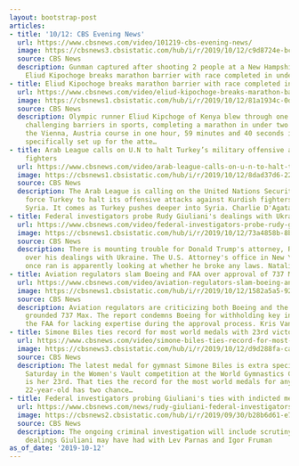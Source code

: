```yaml
---
layout: bootstrap-post
articles:
- title: '10/12: CBS Evening News'
  url: https://www.cbsnews.com/video/101219-cbs-evening-news/
  image: https://cbsnews3.cbsistatic.com/hub/i/r/2019/10/12/c9d8724e-bcc5-45bd-8218-53a7285f434b/thumbnail/1200x630/691f268e32962dd3accccf4a6487569c/1012-en-full-1950824-640x360.jpg
  source: CBS News
  description: Gunman captured after shooting 2 people at a New Hampshire church wedding;
    Eliud Kipochoge breaks marathon barrier with race completed in under 2 hours.
- title: Eliud Kipochoge breaks marathon barrier with race completed in under 2 hours
  url: https://www.cbsnews.com/video/eliud-kipochoge-breaks-marathon-barrier-with-race-completed-in-under-2-hours/
  image: https://cbsnews1.cbsistatic.com/hub/i/r/2019/10/12/81a1934c-0d03-449e-85f2-c03f199b8533/thumbnail/1200x630/4f26565363b8122a93e26846cc295426/1012-en-marathonrecord-vo-1950817-640x360.jpg
  source: CBS News
  description: Olympic runner Eliud Kipchoge of Kenya blew through one of the most
    challenging barriers in sports, completing a marathon in under two hours. He ran
    the Vienna, Austria course in one hour, 59 minutes and 40 seconds in an event
    specifically set up for the atte…
- title: Arab League calls on U.N to halt Turkey’s military offensive against Kurdish
    fighters
  url: https://www.cbsnews.com/video/arab-league-calls-on-u-n-to-halt-turkeys-military-offensive-against-kurdish-fighters/
  image: https://cbsnews1.cbsistatic.com/hub/i/r/2019/10/12/8dad37d6-228a-4198-a08e-94b411f9da64/thumbnail/1200x630/d185c3316eed27fb010751fa204424fd/1012-en-turkeysyria-dagata-1950796-640x360.jpg
  source: CBS News
  description: The Arab League is calling on the United Nations Security Council to
    force Turkey to halt its offensive attacks against Kurdish fighters in northern
    Syria. It comes as Turkey pushes deeper into Syria. Charlie D'Agata reports.
- title: Federal investigators probe Rudy Giuliani's dealings with Ukraine
  url: https://www.cbsnews.com/video/federal-investigators-probe-rudy-giulianis-dealings-with-ukraine/
  image: https://cbsnews1.cbsistatic.com/hub/i/r/2019/10/12/73a4858b-8bf7-4d8b-a102-374e0dab2d7c/thumbnail/1200x630/20fe60af4fc7af22729efea5c7e10870/1012-en-trump-brand-1950792-640x360.jpg
  source: CBS News
  description: There is mounting trouble for Donald Trump's attorney, Rudy Giuliani,
    over his dealings with Ukraine. The U.S. Attorney's office in New York that Giuliani
    once ran is apparently looking at whether he broke any laws. Natalie Brand reports.
- title: Aviation regulators slam Boeing and FAA over approval of 737 Max planes
  url: https://www.cbsnews.com/video/aviation-regulators-slam-boeing-and-faa-over-approval-of-737-max-planes/
  image: https://cbsnews1.cbsistatic.com/hub/i/r/2019/10/12/1582a5a5-92d8-461b-9098-4d894216fd8b/thumbnail/1200x630/9b38f850c33803417f19c1e24a60f873/1012-en-boeing737-vancleave-1950801-640x360.jpg
  source: CBS News
  description: Aviation regulators are criticizing both Boeing and the FAA over the
    grounded 737 Max. The report condemns Boeing for withholding key information and
    the FAA for lacking expertise during the approval process. Kris Van Cleave reports.
- title: Simone Biles ties record for most world medals with 23rd victory
  url: https://www.cbsnews.com/video/simone-biles-ties-record-for-most-world-medals-with-23rd-victory/
  image: https://cbsnews3.cbsistatic.com/hub/i/r/2019/10/12/d9d288fa-ca7c-4e5d-a0f4-49723c63c51f/thumbnail/1200x630/115da0c857f98f80a7b5d930a7475a87/1012-en-simonebiles-vo-1950809-640x360.jpg
  source: CBS News
  description: The latest medal for gymnast Simone Biles is extra special. Her victory
    Saturday in the Women's Vault competition at the World Gymnastics Championships
    is her 23rd. That ties the record for the most world medals for any gymnast. The
    22-year-old has two chance…
- title: Federal investigators probing Giuliani's ties with indicted men
  url: https://www.cbsnews.com/news/rudy-giuliani-federal-investigators-looking-into-ties-with-men-indicted-on-campaign-finance-violations-2019-10-12/
  image: https://cbsnews2.cbsistatic.com/hub/i/r/2019/09/30/b28b6d61-e7c8-457a-a92d-945c0ba5c7ae/thumbnail/1200x630g2/a8bdf443c030ba1c7f5ab5ec7d609665/ap-854090879622.jpg
  source: CBS News
  description: The ongoing criminal investigation will include scrutiny of any business
    dealings Giuliani may have had with Lev Parnas and Igor Fruman
as_of_date: '2019-10-12'
---
```


